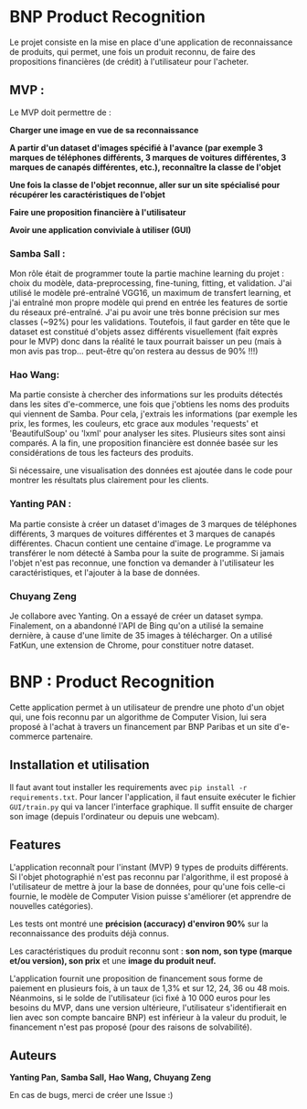 # BNP Product Recognition

Le projet consiste en la mise en place d'une application de reconnaissance de produits, qui permet, une fois un produit reconnu, de faire des propositions financières (de crédit) à l'utilisateur pour l'acheter.

## MVP : 

Le MVP doit permettre de : 

**Charger une image en vue de sa reconnaissance**

**A partir d'un dataset d'images spécifié à l'avance (par exemple 3 marques de téléphones différents, 3 marques de voitures différentes, 3 marques de canapés différentes, etc.), reconnaître la classe de l'objet**

**Une fois la classe de l'objet reconnue, aller sur un site spécialisé pour récupérer les caractéristiques de l'objet**

**Faire une proposition financière à l'utilisateur**

**Avoir une application conviviale à utiliser (GUI)**

### Samba Sall : 

Mon rôle était de programmer toute la partie machine learning du projet : choix du modèle, data-preprocessing, fine-tuning, fitting, et validation.
J'ai utilisé le modèle pré-entraîné VGG16, un maximum de transfert learning, et j'ai entraîné mon propre modèle qui prend en entrée les features de sortie du réseaux pré-entraîné.
J'ai pu avoir une très bonne précision sur mes classes (~92%) pour les validations.
Toutefois, il faut garder en tête que le dataset est constitué d'objets assez différents visuellement (fait exprès pour le MVP) donc dans la réalité le taux pourrait baisser un peu (mais à mon avis pas trop... peut-être qu'on restera au dessus de 90% !!!)

### Hao Wang:

Ma partie consiste  à chercher des informations sur les produits détectés dans les sites d'e-commerce, une fois que j'obtiens les noms des produits qui viennent de Samba. Pour cela, 
j'extrais les informations (par exemple les prix, les formes, les couleurs, etc grace aux modules 'requests' et 'BeautifulSoup' ou 'lxml' pour analyser les sites. Plusieurs sites 
sont ainsi comparés. A la fin, une proposition financière est donnée basée sur les considérations de tous les facteurs des produits.

Si nécessaire, une visualisation des données est ajoutée dans le code pour montrer les résultats plus clairement pour les clients.


### Yanting PAN :

Ma partie consiste à créer un dataset d'images de 3 marques de téléphones différents, 3 marques de voitures différentes et 3 marques de canapés différentes. Chacun contient une centaine d'image.
Le programme va transférer le nom détecté à Samba pour la suite de programme. Si jamais l'objet n'est pas reconnue, une fonction va demander à l'utilisateur les caractéristiques, et l'ajouter à la base de données.

### Chuyang Zeng

Je collabore avec Yanting. On a essayé de créer un dataset sympa. Finalement, on a abandonné l'API de Bing qu'on a utilisé la semaine dernière, à cause d'une limite de 35 images à télécharger. On a utilisé FatKun, une extension de Chrome, pour constituer notre dataset.


# BNP : Product Recognition

Cette application permet à un utilisateur de prendre une photo d'un objet qui, une fois reconnu par un algorithme de Computer Vision, lui sera proposé à l'achat à travers un financement 
par BNP Paribas et un site d'e-commerce partenaire.

## Installation et utilisation

Il faut avant tout installer les requirements  avec `pip install -r requirements.txt`.
Pour lancer l'application, il faut ensuite exécuter le fichier `GUI/train.py` qui va lancer l'interface graphique. 
Il suffit ensuite de charger son image (depuis l'ordinateur ou depuis une webcam).

## Features

L'application reconnaît pour l'instant (MVP) 9 types de produits différents. Si l'objet photographié n'est pas reconnu par l'algorithme, il est proposé à l'utilisateur de mettre à jour 
la base de données, pour qu'une fois celle-ci fournie, le modèle de Computer Vision puisse s'améliorer (et apprendre de nouvelles catégories).

Les tests ont montré une **précision (accuracy) d'environ 90%** sur la reconnaissance des produits déjà connus.

Les caractéristiques du produit reconnu sont : **son nom, son type (marque et/ou version), son prix** et une **image du produit neuf.**

L'application fournit une proposition de financement sous forme de paiement en plusieurs fois, à un taux de 1,3% et sur 12, 24, 36 ou 48 mois. 
Néanmoins, si le solde de l'utilisateur (ici fixé à 10 000 euros pour les besoins du MVP, dans une version ultérieure, l'utilisateur s'identifierait en lien avec son compte bancaire BNP) est inférieur
à la valeur du produit, le financement n'est pas proposé (pour des raisons de solvabilité).



## Auteurs

**Yanting Pan,**
**Samba Sall,**
**Hao Wang,**
**Chuyang Zeng**

En cas de bugs, merci de créer une Issue :)
